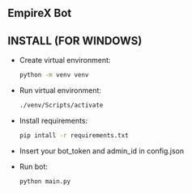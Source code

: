 ## EmpireX Bot



## INSTALL (FOR WINDOWS)

- Create virtual environment:
 
  ```sh
  python -m venv venv
  ```

- Run virtual environment:
 
  ```sh
  ./venv/Scripts/activate
  ```

- Install requirements:
 
  ```sh
  pip intall -r requirements.txt
  ```

- Insert your bot_token and admin_id in config.json
- Run bot:

  ```sh
  python main.py
  ```
